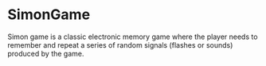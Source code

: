 # SimonGame
Simon game is a classic electronic memory game where the player needs to remember and repeat a series of random signals (flashes or sounds) produced by the game.

